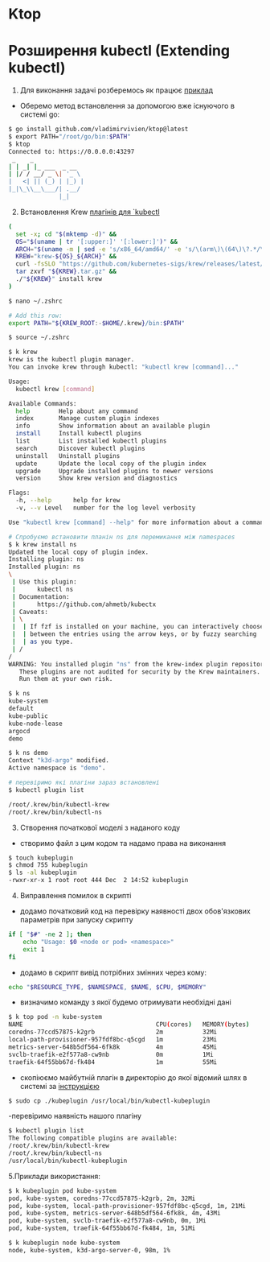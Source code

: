 # Ktop

# Розширення kubectl (Extending kubectl)

1. Для виконання задачі розберемось як працює [приклад](https://github.com/vladimirvivien/ktop)
- Оберемо метод встановлення за допомогою вже існуючого в системі go:
```sh
$ go install github.com/vladimirvivien/ktop@latest
$ export PATH="/root/go/bin:$PATH"
$ ktop             
Connected to: https://0.0.0.0:43297
 _    _ 
| | _| |_ ___  _ __
| |/ / __/ _ \| '_ \
|   <| || (_) | |_) |
|_|\_\\__\___/| .__/
              |_|
```

2. Встановлення Krew [плагінів для `kubectl](https://krew.sigs.k8s.io/plugins/)  
```sh
(
  set -x; cd "$(mktemp -d)" &&
  OS="$(uname | tr '[:upper:]' '[:lower:]')" &&
  ARCH="$(uname -m | sed -e 's/x86_64/amd64/' -e 's/\(arm\)\(64\)\?.*/\1\2/' -e 's/aarch64$/arm64/')" &&
  KREW="krew-${OS}_${ARCH}" &&
  curl -fsSLO "https://github.com/kubernetes-sigs/krew/releases/latest/download/${KREW}.tar.gz" &&
  tar zxvf "${KREW}.tar.gz" &&
  ./"${KREW}" install krew
)

$ nano ~/.zshrc

# Add this row:
export PATH="${KREW_ROOT:-$HOME/.krew}/bin:$PATH"

$ source ~/.zshrc

$ k krew      
krew is the kubectl plugin manager.
You can invoke krew through kubectl: "kubectl krew [command]..."

Usage:
  kubectl krew [command]

Available Commands:
  help        Help about any command
  index       Manage custom plugin indexes
  info        Show information about an available plugin
  install     Install kubectl plugins
  list        List installed kubectl plugins
  search      Discover kubectl plugins
  uninstall   Uninstall plugins
  update      Update the local copy of the plugin index
  upgrade     Upgrade installed plugins to newer versions
  version     Show krew version and diagnostics

Flags:
  -h, --help      help for krew
  -v, --v Level   number for the log level verbosity

Use "kubectl krew [command] --help" for more information about a command.

# Спробуємо встановити планін ns для перемикання між namespaces
$ k krew install ns
Updated the local copy of plugin index.
Installing plugin: ns
Installed plugin: ns
\
 | Use this plugin:
 |      kubectl ns
 | Documentation:
 |      https://github.com/ahmetb/kubectx
 | Caveats:
 | \
 |  | If fzf is installed on your machine, you can interactively choose
 |  | between the entries using the arrow keys, or by fuzzy searching
 |  | as you type.
 | /
/
WARNING: You installed plugin "ns" from the krew-index plugin repository.
   These plugins are not audited for security by the Krew maintainers.
   Run them at your own risk.

$ k ns             
kube-system
default
kube-public
kube-node-lease
argocd
demo

$ k ns demo
Context "k3d-argo" modified.
Active namespace is "demo".

# перевіримо які плагіни зараз встановлені 
$ kubectl plugin list

/root/.krew/bin/kubectl-krew
/root/.krew/bin/kubectl-ns


```
3. Створення початкової моделі з наданого коду

- створимо файл з цим кодом та надамо права на виконання
```sh
$ touch kubeplugin
$ chmod 755 kubeplugin 
$ ls -al kubeplugin   
-rwxr-xr-x 1 root root 444 Dec  2 14:52 kubeplugin
```

4. Виправлення помилок в cкрипті

- додамо початковий код на перевірку наявності двох обов'язкових параметрів при запуску скрипту
```sh
if [ "$#" -ne 2 ]; then
    echo "Usage: $0 <node or pod> <namespace>"
    exit 1
fi
```

- додамо в скрипт вивід потрібних змінних через кому:
```sh
echo "$RESOURCE_TYPE, $NAMESPACE, $NAME, $CPU, $MEMORY"
```

- визначимо команду з якої будемо отримувати необхідні дані 
```sh
$ k top pod -n kube-system
NAME                                     CPU(cores)   MEMORY(bytes)   
coredns-77ccd57875-k2grb                 2m           32Mi            
local-path-provisioner-957fdf8bc-q5cgd   1m           23Mi            
metrics-server-648b5df564-6fk8k          4m           45Mi            
svclb-traefik-e2f577a8-cw9nb             0m           1Mi             
traefik-64f55bb67d-fk484                 1m           55Mi  
```

- скопіюємо майбутній плагін в директорію до якої відомий шлях в системі за [інструкцією](https://kubernetes.io/docs/tasks/extend-kubectl/kubectl-plugins/)

```sh
$ sudo cp ./kubeplugin /usr/local/bin/kubectl-kubeplugin
```
-перевіримо наявність нашого плагіну
```sh
$ kubectl plugin list
The following compatible plugins are available:
/root/.krew/bin/kubectl-krew
/root/.krew/bin/kubectl-ns
/usr/local/bin/kubectl-kubeplugin
```

5.Приклади використання:
```sh
$ k kubeplugin pod kube-system
pod, kube-system, coredns-77ccd57875-k2grb, 2m, 32Mi
pod, kube-system, local-path-provisioner-957fdf8bc-q5cgd, 1m, 21Mi
pod, kube-system, metrics-server-648b5df564-6fk8k, 4m, 43Mi
pod, kube-system, svclb-traefik-e2f577a8-cw9nb, 0m, 1Mi
pod, kube-system, traefik-64f55bb67d-fk484, 1m, 51Mi

$ k kubeplugin node kube-system
node, kube-system, k3d-argo-server-0, 98m, 1%
```
